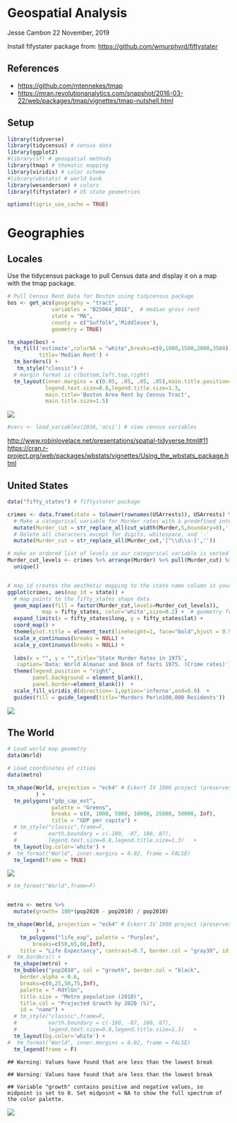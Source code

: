 Geospatial Analysis
================
Jesse Cambon
22 November, 2019

Install fifystater package from:
<https://github.com/wmurphyrd/fiftystater>

## References

  - <https://github.com/mtennekes/tmap>
  - <https://mran.revolutionanalytics.com/snapshot/2016-03-22/web/packages/tmap/vignettes/tmap-nutshell.html>

## Setup

``` r
library(tidyverse)
library(tidycensus) # census data
library(ggplot2)
#library(sf) # geospatial methods
library(tmap) # thematic mapping
library(viridis) # color scheme
#library(wbstats) # world bank
library(wesanderson) # colors
library(fiftystater) # US state geometries

options(tigris_use_cache = TRUE)
```

# Geographies

## Locales

Use the tidycensus package to pull Census data and display it on a map
with the tmap package.

``` r
# Pull Census Rent Data for Boston using tidycensus package
bos <- get_acs(geography = "tract", 
              variables = "B25064_001E",  # median gross rent
              state = "MA", 
              county = c("Suffolk",'Middlesex'), 
              geometry = TRUE)

tm_shape(bos) +
  tm_fill('estimate',colorNA = "white",breaks=c(0,1000,1500,2000,3500),
          title='Median Rent') +
  tm_borders() +
   tm_style("classic") +
  # margin format is c(bottom,left,top,right)
  tm_layout(inner.margins = c(0.05, .05, .05, .05),main.title.position='center',legend.position=c('left','bottom'),
            legend.text.size=0.8,legend.title.size=1.3,
            main.title='Boston Area Rent by Census Tract',
            main.title.size=1.5) 
```

![](/Users/jessecambon/Documents/Data-Science-Codex/rmd_images/Geospatial-Analysis/locale-1.png)<!-- -->

``` r
#vars <- load_variables(2016,'acs1') # view census variables
```

<http://www.robinlovelace.net/presentations/spatial-tidyverse.html#11>
<https://cran.r-project.org/web/packages/wbstats/vignettes/Using_the_wbstats_package.html>

## United States

``` r
data("fifty_states") # fiftystater package

crimes <- data.frame(state = tolower(rownames(USArrests)), USArrests) %>%
  # Make a categorical variable for Murder rates with a predefined interval
  mutate(Murder_cut = str_replace_all(cut_width(Murder,5,boundary=0),',',' - ')) %>%
  # Delete all characters except for digits, whitespace, and '-'
  mutate(Murder_cut = str_replace_all(Murder_cut,'[^\\d\\s-]',''))

# make an ordered list of levels so our categorical variable is sorted properly
Murder_cut_levels <- crimes %>% arrange(Murder) %>% pull(Murder_cut) %>%
  unique()


# map_id creates the aesthetic mapping to the state name column in your data
ggplot(crimes, aes(map_id = state)) + 
  # map points to the fifty_states shape data
  geom_map(aes(fill = factor(Murder_cut,levels=Murder_cut_levels)), 
           map = fifty_states, color='white',size=0.2) +  # geometry from fiftystater package
  expand_limits(x = fifty_states$long, y = fifty_states$lat) +
  coord_map() +
  theme(plot.title = element_text(lineheight=1, face="bold",hjust = 0.5)) + 
  scale_x_continuous(breaks = NULL) + 
  scale_y_continuous(breaks = NULL) +
  
  labs(x = "", y = "",title='State Murder Rates in 1975',
   caption='Data: World Almanac and Book of facts 1975. (Crime rates)') +
  theme(legend.position = "right", 
        panel.background = element_blank(),
        panel.border=element_blank())  +
  scale_fill_viridis_d(direction=-1,option='inferno',end=0.9)  +
  guides(fill = guide_legend(title='Murders Per\n100,000 Residents'))
```

![](/Users/jessecambon/Documents/Data-Science-Codex/rmd_images/Geospatial-Analysis/unnamed-chunk-2-1.png)<!-- -->

## The World

``` r
# Load world map geometry
data(World)

# Load coordinates of cities
data(metro) 

tm_shape(World, projection = "eck4" # Eckert IV 1906 project (preserves area)
         ) +
  tm_polygons("gdp_cap_est",
              palette = "Greens",
              breaks = c(0, 1000, 5000, 10000, 25000, 50000, Inf),
              title = "GDP per capita") +
  # tm_style("classic",frame=F,
  #          earth.boundary = c(-180, -87, 180, 87),
  #          legend.text.size=0.8,legend.title.size=1.3)   +
  tm_layout(bg.color='white') +
#  tm_format("World", inner.margins = 0.02, frame = FALSE) 
  tm_legend(frame = TRUE) 
```

![](/Users/jessecambon/Documents/Data-Science-Codex/rmd_images/Geospatial-Analysis/unnamed-chunk-3-1.png)<!-- -->

``` r
# tm_format("World",frame=F) 


metro <- metro %>%
  mutate(growth= 100*(pop2020 - pop2010) / pop2010)

tm_shape(World, projection = "eck4" # Eckert IV 1906 project (preserves area)
         ) +
    tm_polygons("life_exp", palette = "Purples", 
        breaks=c(50,65,80,Inf),
    title = "Life Expectancy", contrast=0.7, border.col = "gray30", id = "name") +
#  tm_borders() +
  tm_shape(metro) +
  tm_bubbles("pop2010", col = "growth", border.col = "black", 
    border.alpha = 0.6,
    breaks=c(0,25,50,75,Inf),
    palette = "-RdYlGn",
    title.size = "Metro population (2010)", 
    title.col = "Projected Growth by 2020 (%)",
    id = "name") +
  # tm_style("classic",frame=F,
  #          earth.boundary = c(-180, -87, 180, 87),
  #          legend.text.size=0.8,legend.title.size=1.3)   +
  tm_layout(bg.color='white') +
#  tm_format("World", inner.margins = 0.02, frame = FALSE) 
  tm_legend(frame = F) 
```

    ## Warning: Values have found that are less than the lowest break
    
    ## Warning: Values have found that are less than the lowest break

    ## Variable "growth" contains positive and negative values, so midpoint is set to 0. Set midpoint = NA to show the full spectrum of the color palette.

![](/Users/jessecambon/Documents/Data-Science-Codex/rmd_images/Geospatial-Analysis/unnamed-chunk-3-2.png)<!-- -->
